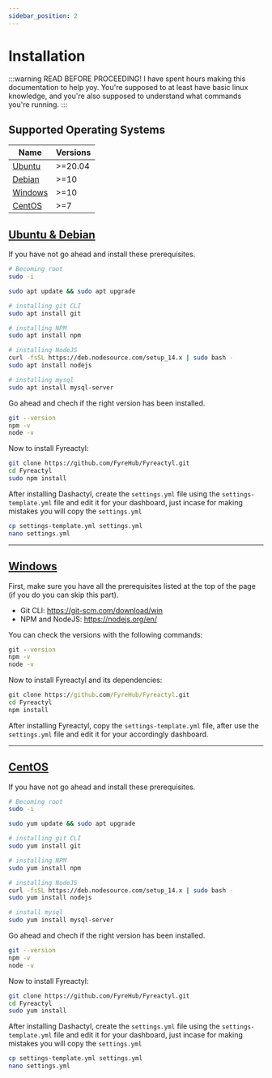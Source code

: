 ```yaml
---
sidebar_position: 2
---
```


# Installation

:::warning READ BEFORE PROCEEDING!
I have spent hours making this documentation to help yoy. You're supposed to at least have basic linux knowledge, and you're also supposed to understand what commands you're running.
:::

## Supported Operating Systems

| Name                         | Versions |
| ---------------------------- | -------- |
| [Ubuntu](#ubuntu-and-debian) | >=20.04  |
| [Debian](#ubuntu-and-debian) | >=10     |
| [Windows](#windows)          | >=10     |
| [CentOS](#centos)            | >=7      |

## [Ubuntu & Debian](#ubuntu-and-debian)

If you have not go ahead and install these prerequisites.

```bash
# Becoming root
sudo -i

sudo apt update && sudo apt upgrade

# installing git CLI
sudo apt install git

# installing NPM
sudo apt install npm

# installing NodeJS
curl -fsSL https://deb.nodesource.com/setup_14.x | sudo bash -
sudo apt install nodejs

# installing mysql
sudo apt install mysql-server
```

Go ahead and chech if the right version has been installed.

```bash
git --version
npm -v
node -v
```

Now to install Fyreactyl:

```bash
git clone https://github.com/FyreHub/Fyreactyl.git
cd Fyreactyl
sudo npm install
```

After installing Dashactyl, create the `settings.yml` file using the `settings-template.yml` file and edit it for your dashboard, just incase for making mistakes you will copy the `settings.yml`

```bash
cp settings-template.yml settings.yml
nano settings.yml
```

---

## [Windows](#windows)

First, make sure you have all the prerequisites listed at the top of the page (if you do you can skip this part).

- Git CLI: https://git-scm.com/download/win
- NPM and NodeJS: https://nodejs.org/en/

You can check the versions with the following commands:

```bat
git --version
npm -v
node -v
```

Now to install Fyreactyl and its dependencies:

```bat
git clone https://github.com/FyreHub/Fyreactyl.git
cd Fyreactyl
npm install
```

After installing Fyreactyl, copy the `settings-template.yml` file, after use the `settings.yml` file and edit it for your accordingly dashboard.

---

## [CentOS](#centos)

If you have not go ahead and install these prerequisites.

```bash
# Becoming root
sudo -i

sudo yum update && sudo apt upgrade

# installing git CLI
sudo yum install git

# installing NPM
sudo yum install npm

# installing NodeJS
curl -fsSL https://deb.nodesource.com/setup_14.x | sudo bash -
sudo yum install nodejs

# install mysql
sudo yum install mysql-server
```

Go ahead and chech if the right version has been installed.

```bash
git --version
npm -v
node -v
```

Now to install Fyreactyl:

```bash
git clone https://github.com/FyreHub/Fyreactyl.git
cd Fyreactyl
sudo yum install
```

After installing Dashactyl, create the `settings.yml` file using the `settings-template.yml` file and edit it for your dashboard, just incase for making mistakes you will copy the `settings.yml`

```bash
cp settings-template.yml settings.yml
nano settings.yml
```
